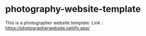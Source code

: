 # photography-website-template
This is a photographer website template. Link : https://photographerwebsite.netlify.app/
